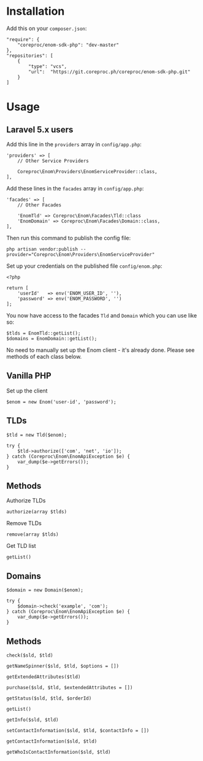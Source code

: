 # Installation

Add this on your `composer.json`:

    "require": {
        "coreproc/enom-sdk-php": "dev-master"
    },
    "repositories": [
        {
            "type": "vcs",
            "url":  "https://git.coreproc.ph/coreproc/enom-sdk-php.git"
        }
    ]
    
# Usage

## Laravel 5.x users

Add this line in the `providers` array in `config/app.php`:

    'providers' => [
        // Other Service Providers
    
        Coreproc\Enom\Providers\EnomServiceProvider::class,
    ],
    
Add these lines in the `facades` array in `config/app.php`:

    'facades' => [
        // Other Facades
    
        'EnomTld' => Coreproc\Enom\Facades\Tld::class
        'EnomDomain' => Coreproc\Enom\Facades\Domain::class,
    ],
    
Then run this command to publish the config file:

    php artisan vendor:publish --provider="Coreproc\Enom\Providers\EnomServiceProvider"
    
Set up your credentials on the published file `config/enom.php`:

    <?php
    
    return [
        'userId'   => env('ENOM_USER_ID', ''),
        'password' => env('ENOM_PASSWORD', '')
    ];

You now have access to the facades `Tld` and `Domain` which you can use like so:

    $tlds = EnomTld::getList();
    $domains = EnomDomain::getList();
    
No need to manually set up the Enom client - it's already done. Please see methods of each class below. 
    
## Vanilla PHP

Set up the client

    $enom = new Enom('user-id', 'password');

## TLDs

    $tld = new Tld($enom);
    
    try {
        $tld->authorize(['com', 'net', 'io']);
    } catch (Coreproc\Enom\EnomApiException $e) {
        var_dump($e->getErrors());
    }
    
## Methods

Authorize TLDs

    authorize(array $tlds)
    
Remove TLDs

    remove(array $tlds)
    
Get TLD list

    getList()
    
## Domains

    $domain = new Domain($enom);
    
    try {
        $domain->check('example', 'com');
    } catch (Coreproc\Enom\EnomApiException $e) {
        var_dump($e->getErrors());
    }
    
## Methods

    check($sld, $tld)
    
    getNameSpinner($sld, $tld, $options = [])
    
    getExtendedAttributes($tld)
    
    purchase($sld, $tld, $extendedAttributes = [])
    
    getStatus($sld, $tld, $orderId)
    
    getList()
    
    getInfo($sld, $tld)
    
    setContactInformation($sld, $tld, $contactInfo = [])
    
    getContactInformation($sld, $tld)
    
    getWhoIsContactInformation($sld, $tld)

